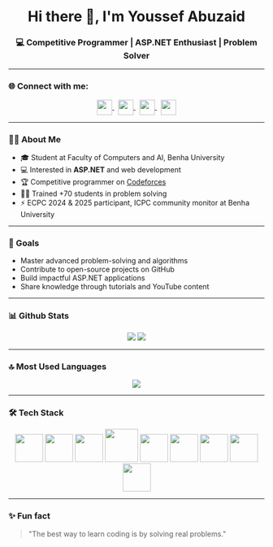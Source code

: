 <h1 align="center">Hi there 👋, I'm Youssef Abuzaid</h1>
<h3 align="center">💻 Competitive Programmer | ASP.NET Enthusiast | Problem Solver</h3>

---

### 🌐 Connect with me:
<p align="center">
<a href="https://www.linkedin.com/in/youssef-abuzaid-58b8a2379/" target="blank">
   <img align="center" src="https://cdn.jsdelivr.net/npm/simple-icons@3.0.1/icons/linkedin.svg" height="30" width="30" />
</a>&nbsp;

<a href="https://codeforces.com/profile/goyzsc" target="blank">
   <img align="center" src="https://cdn.jsdelivr.net/npm/simple-icons@3.0.1/icons/codeforces.svg" height="30" width="30" />
</a>&nbsp;

<a href="https://github.com/youssefzsc321-debug" target="blank">
   <img align="center" src="https://cdn.jsdelivr.net/npm/simple-icons@3.0.1/icons/github.svg" height="30" width="30" />
</a>&nbsp;

<a href="https://www.youtube.com/@youssefabuzaid5542" target="blank">
   <img align="center" src="https://cdn.jsdelivr.net/npm/simple-icons@3.0.1/icons/youtube.svg" height="30" width="30" />
</a>
</p>

---

### 👨‍💻 About Me
- 🎓 Student at Faculty of Computers and AI, Benha University  
- 💻 Interested in **ASP.NET** and web development  
- 🏆 Competitive programmer on [Codeforces](https://codeforces.com/profile/goyzsc)  
- 👨‍🏫 Trained +70 students in problem solving  
- ⚡ ECPC 2024 & 2025 participant, ICPC community monitor at Benha University  

---

### 🚀 Goals
- Master advanced problem-solving and algorithms  
- Contribute to open-source projects on GitHub  
- Build impactful ASP.NET applications  
- Share knowledge through tutorials and YouTube content  

---

### 📊 Github Stats
<p align="center">
<img src="https://github-readme-stats.vercel.app/api?username=youssefzsc321-debug&show_icons=true&title_color=ffc857&icon_color=8ac926&text_color=daf7dc&bg_color=151515&count_private=true" />
<img src="https://github-readme-streak-stats.herokuapp.com/?user=youssefzsc321-debug&theme=dark" />
</p>

---

### 🔝 Most Used Languages
<p align="center">
<img src="https://github-readme-stats.vercel.app/api/top-langs/?username=youssefzsc321-debug&layout=compact&theme=dark" />
</p>

---

### 🛠️ Tech Stack
<p align="center">
   <img src="https://www.vectorlogo.zone/logos/cplusplus/cplusplus-icon.svg" width="55" height="55"/>
   <img src="https://www.vectorlogo.zone/logos/csharp/csharp-icon.svg" width="55" height="55"/>
   <img src="https://www.vectorlogo.zone/logos/python/python-icon.svg" width="55" height="55"/>
   <img src="https://www.vectorlogo.zone/logos/java/java-icon.svg" width="65" height="65"/> 
   <img src="https://www.vectorlogo.zone/logos/dotnet/dotnet-icon.svg" width="55" height="55"/>
   <img src="https://www.vectorlogo.zone/logos/w3_html5/w3_html5-icon.svg" width="55" height="55"/>
   <img src="https://www.vectorlogo.zone/logos/w3_css/w3_css-icon.svg" width="55" height="55"/>
   <img src="https://www.vectorlogo.zone/logos/git-scm/git-scm-icon.svg" width="55" height="55"/> 
   <img src="https://www.vectorlogo.zone/logos/github/github-icon.svg" width="55" height="55"/>
</p>

---

### ✨ Fun fact
> "The best way to learn coding is by solving real problems."
